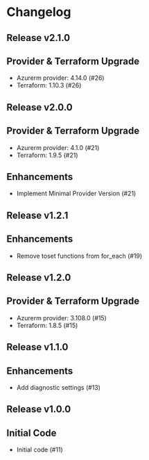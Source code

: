 # Changelog

## Release v2.1.0

## Provider & Terraform Upgrade
- Azurerm provider: 4.14.0 (#26)
- Terraform: 1.10.3 (#26)
   
## Release v2.0.0

## Provider & Terraform Upgrade
- Azurerm provider: 4.1.0 (#21)
- Terraform: 1.9.5 (#21)
## Enhancements
- Implement Minimal Provider Version (#21)
   
## Release v1.2.1

## Enhancements

- Remove toset functions from for_each (#19)


   
## Release v1.2.0

## Provider & Terraform Upgrade
- Azurerm provider: 3.108.0 (#15)
- Terraform: 1.8.5 (#15)
   
## Release v1.1.0

## Enhancements

- Add diagnostic settings (#13)


   
## Release v1.0.0

## Initial Code
- Initial code (#11)


   